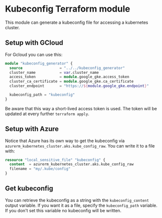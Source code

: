 # Kubeconfig Terraform module

This module can generate a kubeconfig file for accessing a kubernetes cluster.

## Setup with GCloud

For Gcloud you can use this:
```terraform
module "kubeconfig_generator" {
  source                 = "../../kubeconfig_generator"
  cluster_name           = var.cluster_name
  access_token           = module.google_gke.access_token
  cluster_ca_certificate = module.google_gke.ca_certificate
  cluster_endpoint       = "https://${module.google_gke.endpoint}"

  kubeconfig_path = "kubeconfig"
}
```

Be aware that this way a short-lived access token is used. The token will be updated at every further `terraform apply`.

## Setup with Azure

Notice that Azure has its own way to get the kubeconfig via `azurerm_kubernetes_cluster.aks.kube_config_raw`.
You can write it to a file with:
```terraform
resource "local_sensitive_file" "kubeconfig" {
  content  = azurerm_kubernetes_cluster.aks.kube_config_raw
  filename = "my/.kube/config"
}
```

## Get kubeconfig

You can retrieve the kubeconfig as a string with the `kubeconfig_content` output variable. 
If you want it as a file, specify the `kubeconfig_path` variable. If you don't set this variable no kubeconfig will be written.
